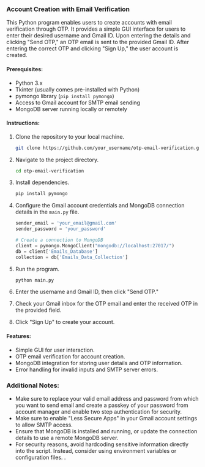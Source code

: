 ### Account Creation with Email Verification

This Python program enables users to create accounts with email verification through OTP. It provides a simple GUI interface for users to enter their desired username and Gmail ID. Upon entering the details and clicking "Send OTP," an OTP email is sent to the provided Gmail ID. After entering the correct OTP and clicking "Sign Up," the user account is created.

#### Prerequisites:
- Python 3.x
- Tkinter (usually comes pre-installed with Python)
- pymongo library (`pip install pymongo`)
- Access to Gmail account for SMTP email sending
- MongoDB server running locally or remotely

#### Instructions:

1. Clone the repository to your local machine.
   ```bash
   git clone https://github.com/your_username/otp-email-verification.git
   ```
2. Navigate to the project directory.
   ```bash
   cd otp-email-verification
   ```
3. Install dependencies.
   ```bash
   pip install pymongo
   ```
4. Configure the Gmail account credentials and MongoDB connection details in the `main.py` file.
   ```python
   sender_email = 'your_email@gmail.com'
   sender_password = 'your_password'
   ```

   ```python
   # Create a connection to MongoDB
   client = pymongo.MongoClient("mongodb://localhost:27017/")
   db = client['Emails_Database']
   collection = db['Emails_Data_Collection']
   ```
5. Run the program.
   ```bash
   python main.py
   ```
6. Enter the username and Gmail ID, then click "Send OTP."
7. Check your Gmail inbox for the OTP email and enter the received OTP in the provided field.
8. Click "Sign Up" to create your account.

#### Features:
- Simple GUI for user interaction.
- OTP email verification for account creation.
- MongoDB integration for storing user details and OTP information.
- Error handling for invalid inputs and SMTP server errors.

### Additional Notes:

- Make sure to replace your valid email address and password from which you want to send email and create a passkey of your password from account manager and enable two step authentication for security.
- Make sure to enable "Less Secure Apps" in your Gmail account settings to allow SMTP access.
- Ensure that MongoDB is installed and running, or update the connection details to use a remote MongoDB server.
- For security reasons, avoid hardcoding sensitive information directly into the script. Instead, consider using environment variables or configuration files.
.